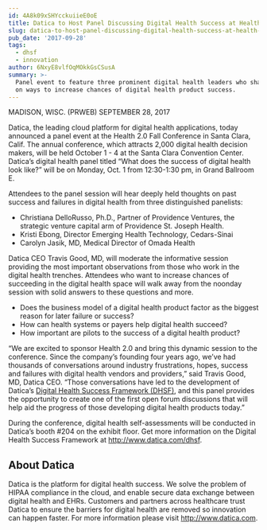 ```yaml
---
id: 4A8k09xSHYcckuiieE0oE
title: Datica to Host Panel Discussing Digital Health Success at Health 2.0
slug: datica-to-host-panel-discussing-digital-health-success-at-health-2-0
pub_date: '2017-09-28'
tags:
  - dhsf
  - innovation
author: 6NxyE8vlfOqMOkkGsCSusA
summary: >-
  Panel event to feature three prominent digital health leaders who share ideas
  on ways to increase chances of digital health product success.
---
```

MADISON, WISC. (PRWEB) SEPTEMBER 28, 2017

Datica, the leading cloud platform for digital health applications, today announced a panel event at the Health 2.0 Fall Conference in Santa Clara, Calif. The annual conference, which attracts 2,000 digital health decision makers, will be held October 1 - 4 at the Santa Clara Convention Center. Datica’s digital health panel titled “What does the success of digital health look like?” will be on Monday, Oct. 1 from 12:30-1:30 pm, in Grand Ballroom E.

Attendees to the panel session will hear deeply held thoughts on past success and failures in digital health from three distinguished panelists: 

* Christiana DelloRusso, Ph.D., Partner of Providence Ventures, the strategic venture capital arm of Providence St. Joseph Health.
* Kristi Ebong, Director Emerging Health Technology, Cedars-Sinai
* Carolyn Jasik, MD, Medical Director of Omada Health

Datica CEO Travis Good, MD, will moderate the informative session providing the most important observations from those who work in the digital health trenches. Attendees who want to increase chances of succeeding in the digital health space will walk away from the noonday session with solid answers to these questions and more.

* Does the business model of a digital health product factor as the biggest reason for later failure or success?
* How can health systems or payers help digital health succeed?
* How important are pilots to the success of a digital health product?

“We are excited to sponsor Health 2.0 and bring this dynamic session to the conference. Since the company’s founding four years ago, we’ve had thousands of conversations around industry frustrations, hopes, success and failures with digital health vendors and providers,” said Travis Good, MD, Datica CEO. “Those conversations have led to the development of Datica’s [Digital Health Success Framework (DHSF)](https://datica.com/dhsf), and this panel provides the opportunity to create one of the first open forum discussions that will help aid the progress of those developing digital health products today.”

During the conference, digital health self-assessments will be conducted in Datica’s booth #204 on the exhibit floor. Get more information on the Digital Health Success Framework at http://www.datica.com/dhsf.

## About Datica 

Datica is the platform for digital health success. We solve the problem of HIPAA compliance in the cloud, and enable secure data exchange between digital health and EHRs. Customers and partners across healthcare trust Datica to ensure the barriers for digital health are removed so innovation can happen faster. For more information please visit http://www.datica.com.
  